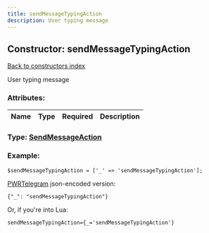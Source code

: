 ```yaml
---
title: sendMessageTypingAction
description: User typing message
---
```

## Constructor: sendMessageTypingAction  
[Back to constructors index](index.md)



User typing message

### Attributes:

| Name     |    Type       | Required | Description |
|----------|---------------|----------|-------------|



### Type: [SendMessageAction](../types/SendMessageAction.md)


### Example:

```
$sendMessageTypingAction = ['_' => 'sendMessageTypingAction'];
```  

[PWRTelegram](https://pwrtelegram.xyz) json-encoded version:

```
{"_": "sendMessageTypingAction"}
```


Or, if you're into Lua:  


```
sendMessageTypingAction={_='sendMessageTypingAction'}

```


